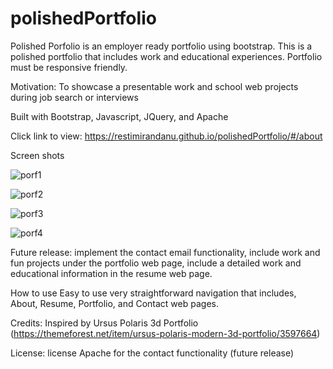 # polishedPortfolio
Polished Porfolio is an employer ready portfolio using bootstrap.
This is a polished portfolio that includes work and educational experiences. Portfolio must be responsive friendly.

Motivation: 
To showcase a presentable work and school web projects during job search or interviews

Built with Bootstrap, Javascript, JQuery, and Apache

Click link to view: https://restimirandanu.github.io/polishedPortfolio/#/about

Screen shots


![porf1](https://user-images.githubusercontent.com/43328718/49694578-988bf800-fb52-11e8-89ac-2801695965e0.PNG)

![porf2](https://user-images.githubusercontent.com/43328718/49694580-9e81d900-fb52-11e8-85df-2e446542f699.PNG)

![porf3](https://user-images.githubusercontent.com/43328718/49694582-a3468d00-fb52-11e8-809f-d8e4f06a569e.PNG)

![porf4](https://user-images.githubusercontent.com/43328718/49694588-a93c6e00-fb52-11e8-8f09-98490124018c.PNG)



Future release: implement the contact email functionality, include work and fun projects under the portfolio web page, include a detailed work and educational information in the resume web page. 

How to use
Easy to use very straightforward navigation that includes, About, Resume, Portfolio, and Contact web pages.

Credits:
Inspired by Ursus Polaris 3d Portfolio (https://themeforest.net/item/ursus-polaris-modern-3d-portfolio/3597664) 

License:
license Apache for the contact functionality (future release) 
